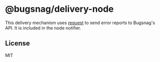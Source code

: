 # @bugsnag/delivery-node

This delivery mechanism uses [request](https://github.com/request/request) to send error reports to Bugsnag's API. It is included in the node notifier.

## License
MIT
